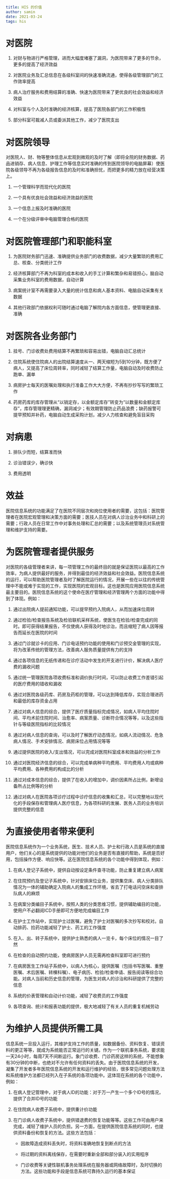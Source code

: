 ```yaml
title: HIS 的价值
author: samin
date: 2021-03-24
tags: his
```

# 对医院

1. 对财与物进行严格管理，进而大幅度堵塞了漏洞，为医院带来了更多的节余，更多的提高了经济效益
   
2. 对医院业务及汇总信息在各级科室间的快速准确流通，使得各级管理部门的工作效率提高
   
3. 病人治疗服务和费用结算的准确、快速为医院带来了更优良的社会效益和经济效益
   
4. 对科室与个人及时准确的经济核算，提高了医院各部门的工作积极性
   
5. 部分科室可裁减人员或委派其他工作，减少了医院支出

# 对医院领导

对医院人、财、物等整体信息从宏观到微观的及时了解（即将全院的财务数据、药品进销存、病人信息、护理工作等信息实时准确的传到医院领导的电脑屏幕）使医院各级领导不再为各级报告信息的及时和准确担忧，而把更多的精力放在经营决策上。

1. 一个管理科学而现代化的医院
   
2. 一个具有优良社会效益和经济效益的医院
   
3. 一个信息上报及时准确的医院
   
4. 一个在分级评审中电脑管理合格的医院

# 对医院管理部门和职能科室

1. 为医院财务部门迅速、准确提供业务部门的收费数据，减少大量繁琐的费用汇总、核查、分类统计工作
   
2. 经济核算部门不再为科室的成本和收入的手工计算和繁杂和易错担心，脑自动采集业务科室的费用数据，自动计算
   
3. 病案统计室不再需要录入大量的统计信息和病人基本资料、电脑自动采集有关数据
   
4. 其他行政部门依据权利可随时通过电脑了解院内各方面信息，使管理更直接、准确

# 对医院各业务部门

1. 挂号、门诊收费处费用结算不再繁琐和容易出错，电脑自动汇总统计
   
2. 住院系统使住院病人的出院结算速度从一、两天缩短为5到10分钟，既方便了病人，又提高了床位周转率，同时减轻了结算工作量，电脑自动及时收费防止跑单、漏单
   
3. 病房护士每天的医嘱处理和执行准备工作大大方便，不再有抄抄写写的繁琐工作
   
4. 药房药库的库存管理从“以销定存，以金额定库存”转变为“以数量和金额定库存”，库存管理理更精确，漏洞减少；有效期管理防止药品浪费；缺药报警可提早预知并补药，电脑自动生成采购计划，减少人力核查和避免盲目采购

# 对病患

1. 排队少而短，结算准而快
   
2. 诊治错误少，确诊快
   
3. 费用透明

# 效益

医院信息系统的功能满足了在医院不同层次和岗位使用者的需要，这包括：医院管理者在医院宏观管理和决策方面的需要；医技人员在对病人诊治业务中和科研上的需要；行政人员在日常工作中对事务处理和汇总的需要；以及系统管理员对系统管理和维护支持的需要。

# 为医院管理者提供服务

对医院的各级管理者来讲，每一项管理工作的最终目的就是保证医院以最高的工作效率，为病人提供最好的服务，并得到最佳的经济效益和社会效益。医院信息系统的运行，可以帮助医院管理者及时了解医院运行的情况，开展一些在以往的传统管理中不能或难于实现的工作，实现医院的宏观目标。这也是医院应用医院信息系统最主要目的。医院信息系统的这个使命在医疗管理和经济管理两个方面的功能中得到了体现。例如：

1. 通过出院病人提前通知功能，可以提早预约入院病人，从而加速床位周转
   
2. 通过检验/检查报告系统及检验联机采样系统，使医生在检验/检查完成的同时。即可获得结果报告，不仅使病人获得及时地诊治，而且缩短了病人因等报告而延长在医院的时间
   
3. 通过门诊就诊卡的应用、门诊电话预约功能的使用和门诊预交金管理的实现，将为改革传统的管理方法，改善病人服务质量提供有力的支持
   
4. 通过各项信息的无纸传递和在诊疗活动中发生的开支进行计价，解决病人医疗费的漏收问题
   
5. 通过统一管理医院各项收费标准和调价执行时间，可以防止收费工作差错引起的医疗费用的错收和漏收
   
6. 通过对医院各级药库、药房及药柜的管理，可以达到降低库存，实现合理进药和最低的库存资金占用
   
7. 通过对病人信息的综合，提供了医疗质量指标完成情况，如病人平均住院时间、平均术前住院时间、治愈率、病案质量、诊断符合情况等等，以及这些指针与等级医院指标的比较情况
   
8. 通过对病人信息的查询，可以及时了解医疗动态情况，如病人流动情况、危急病人情况、手术安排情况、病房床位占用情况等等
   
9. 通过提供医院的收入/支出情况，可以完成对医院科室成本和效益的分析工作
   
10.  通过对医院经济信息的综合，可以完成单病种平均费用、平均费用人均或病种平均费用、各种费用的构成比的分析
     
11. 通过对成本信息的综合，提供了在收入的增加中，调价因素所占比例，新增设备所占比例等的分析
    
12. 通过对病人在医院各项诊疗过程中诊疗信息的收集和汇总，可以完整地以现代化的手段保存和管理病人医疗信息，为各项科研的发展、医务人员的业务培训提供完整的信息

# 为直接使用者带来便利

医院信息系统作为一个业务系统，医生、技术人员、护士和行政人员是系统的直接用户，他们关心的是系统提供的功能对他们的业务是否有直接的帮助，系统是否好用，包括操作方便、响应快等。这在医院信息系统的各个功能中得到体现，例如：

1. 在病人登记子系统中，提供自动按设定条件查寻功能，防止重复建立病人病案
   
2. 在住院预约及登记子系统中，针对安排床位业务，提供集空床、病人分类排队情况为一体的辅助确定入院病人的集成工作环境，省去了打电话问空床和查排队病人的麻烦
   
3. 在病案分类编目子系统中，按照人类的分类思维习惯，提供辅助编目的功能，使用户不必翻阅ICD手册即可方便地完成编目工作
   
4. 在护士工作站中，实现护士过医嘱，避免了护士对医嘱的多次抄写和校对。自动排药、捡药功能减轻了护士、药工的工作强度
   
5. 在入、出、转子系统中，提供护士熟悉的病人一览卡，每个床位的情况一目了然
   
6. 在检查的自动预约功能，使病房医护人员无需再检查科室即可进行预约
   
7. 在病房医生工作站子系统中，以病人为核心，提供医嘱（包括书写医嘱、重整医嘱、术后医嘱、转棵科嘱）、电子病历、检验/检查申请、报告阅读等综合功能。对病人当前和历史信息的管理，为医生对病人的诊治和科研提供了完整的信息
   
8. 系统的价表管理和自动计价功能，减轻了收费员的工作强度
   
9. 各项查询、统计和报表功能的提供，极大地减轻了有关人员的重复机械劳动

# 为维护人员提供所需工具

信息系统一旦投入运行，其维护支持工作的质量，如数据备份、资料恢复、错误资料的更正等等，就成为系统能否正常运行的关键。作为一个联机事务系统，要求能一天24小时，每周7天不间断运行。象门诊收费、门诊药房这样的系统，不能想象有30分钟的中断，也绝对不允许有任何资料的丢失。由于医院信息系统的开发，凝集了开发者多年医院信息系统的开发和运行维护的经验，很多常见问题处理方法和系统维护方法都已经列入在子系统的各项功能中。这体现在系统的各个功能中，例如：

1. 在病人登记管理中，对于病人ID的功能：对于万一产生一个多个ID号的情况，提供了合并ID号的功能
   
2. 在住院病人收费子系统中，提供重计价功能
   
3. 在门诊病人收费子系统中，提供错退费的恢复功能等等。这些工作可由用户来完成，减轻了维护人员的负担。另一方面，在提供医院信息系统的同时，也提供资料备份和恢复的方法。这些方法包括：

    - 因故障造成资料丢失时，将资料准确地恢复到断点的方法
   
    - 将过期的资料离线保存，在需要时重新全部和部分装入的实用程序
   
    - 门诊收费等关键性联机事务处理系统在服务器或网络故障时，及时切换的方法。这些功能和手段是信息系统可靠持久运行的基本保证
